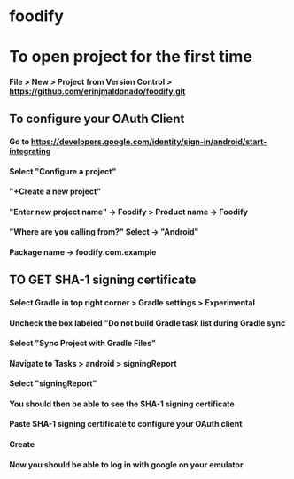 # foodify

# To open project for the first time
#### File > New > Project from Version Control > https://github.com/erinjmaldonado/foodify.git

## To configure your OAuth Client
#### Go to https://developers.google.com/identity/sign-in/android/start-integrating
#### Select "Configure a project"
#### "+Create a new project"
#### "Enter new project name" -> Foodify > Product name -> Foodify
#### "Where are you calling from?" Select -> "Android"
#### Package name -> foodify.com.example

## TO GET SHA-1 signing certificate
#### Select Gradle in top right corner > Gradle settings > Experimental
#### Uncheck the box labeled "Do not build Gradle task list during Gradle sync
#### Select "Sync Project with Gradle Files"
#### Navigate to Tasks > android > signingReport
#### Select "signingReport"
#### You should then be able to see the SHA-1 signing certificate

#### Paste SHA-1 signing certificate to configure your OAuth client
#### Create
#### Now you should be able to log in with google on your emulator
